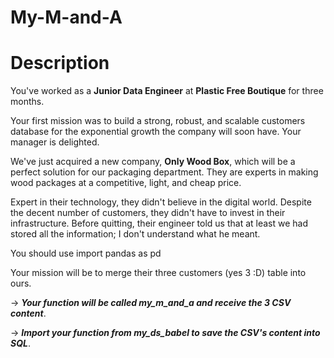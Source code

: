 # My-M-and-A

# Description

You've worked as a **Junior Data Engineer** at **Plastic Free Boutique** for three months.

Your first mission was to build a strong, robust, and scalable customers database for the exponential growth the company will soon have. Your manager is delighted.

We've just acquired a new company, **Only Wood Box**, which will be a perfect solution for our packaging department. They are experts in making wood packages at a competitive, light, and cheap price.

Expert in their technology, they didn't believe in the digital world. Despite the decent number of customers, they didn't have to invest in their infrastructure. Before quitting, their engineer told us that at least we had stored all the information; I don't understand what he meant.

You should use import pandas as pd

Your mission will be to merge their three customers (yes 3 :D) table into ours.

-> ***Your function will be called my_m_and_a and receive the 3 CSV content***.

-> ***Import your function from my_ds_babel to save the CSV's content into SQL***.
